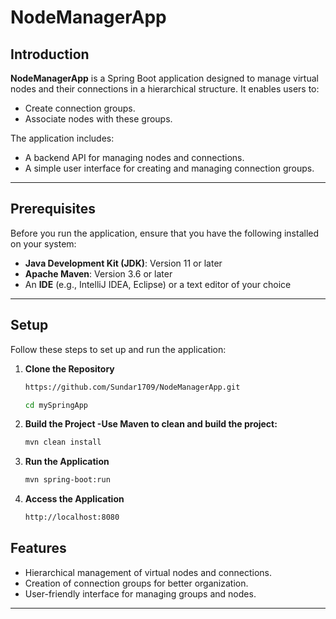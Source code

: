 # **NodeManagerApp**

## **Introduction**

**NodeManagerApp** is a Spring Boot application designed to manage virtual nodes and their connections in a hierarchical structure. It enables users to:
- Create connection groups.
- Associate nodes with these groups.

The application includes:
- A backend API for managing nodes and connections.
- A simple user interface for creating and managing connection groups.

---

## **Prerequisites**

Before you run the application, ensure that you have the following installed on your system:

- **Java Development Kit (JDK)**: Version 11 or later
- **Apache Maven**: Version 3.6 or later
- An **IDE** (e.g., IntelliJ IDEA, Eclipse) or a text editor of your choice

---

## **Setup**

Follow these steps to set up and run the application:

1. **Clone the Repository**
   ```bash
   https://github.com/Sundar1709/NodeManagerApp.git

   cd mySpringApp
2. **Build the Project -Use Maven to clean and build the project:**
   ```bash
   mvn clean install

3. **Run the Application**
   ```bash
   mvn spring-boot:run

4. **Access the Application**
   ```bash
   http://localhost:8080

## **Features**

- Hierarchical management of virtual nodes and connections.
- Creation of connection groups for better organization.
- User-friendly interface for managing groups and nodes.

---


